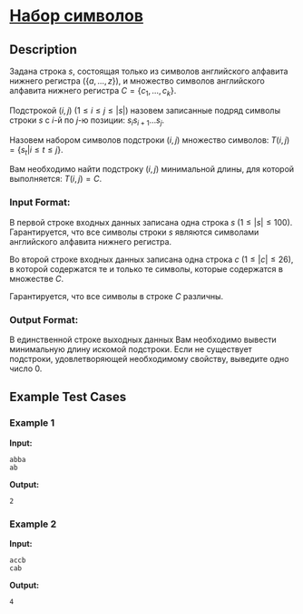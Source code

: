 # [Набор символов](link)

## Description

Задана строка $s$, состоящая только из символов английского алфавита нижнего регистра ($\{a, \dots, z\}$), и множество символов английского алфавита нижнего регистра $C = \{c_1, \dots, c_k\}$.

Подстрокой $(i, j)$ ($1 \leq i \leq j \leq |s|$) назовем записанные подряд символы строки $s$ с $i$-й по $j$-ю позиции: $s_{i} s_{i + 1} \dots s_j$.

Назовем набором символов подстроки $(i, j)$ множество символов: $T(i, j) = \{s_t | i \leq t \leq j\}$.

Вам необходимо найти подстроку $(i, j)$ минимальной длины, для которой выполняется: $T(i, j) = C$.
### Input Format:

В первой строке входных данных записана одна строка $s$ ($1 \leq |s| \leq 100$). Гарантируется, что все символы строки $s$ являются символами английского алфавита нижнего регистра.

Во второй строке входных данных записана одна строка $c$ ($1 \leq |c| \leq 26$), в которой содержатся те и только те символы, которые содержатся в множестве $C$. 

Гарантируется, что все символы в строке $C$ различны.

### Output Format:

В единственной строке выходных данных Вам необходимо вывести минимальную длину искомой подстроки. Если не существует подстроки, удовлетворяющей необходимому свойству, выведите одно число $0$.

## Example Test Cases

### Example 1

**Input:**
```
abba
ab

```

**Output:**
```
2

```

### Example 2

**Input:**
```
accb
cab

```

**Output:**
```
4

```

